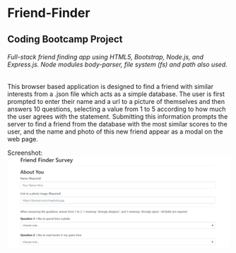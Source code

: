 # Friend-Finder

## Coding Bootcamp Project

###### Full-stack friend finding app using HTML5, Bootstrap, Node.js, and Express.js. Node modules body-parser, file system (fs) and path also used.

This browser based application is designed to find a friend with similar interests from a .json file which acts as a simple database. The user is first prompted to enter their name and a url to a picture of themselves and then answers 10 questions, selecting a value from 1 to 5 according to how much the user agrees with the statement. Submitting this information prompts the server to find a friend from the database with the most similar scores to the user, and the name and photo of this new friend appear as a modal on the web page.

Screenshot:
![ScreenShot](screenshot.PNG)
